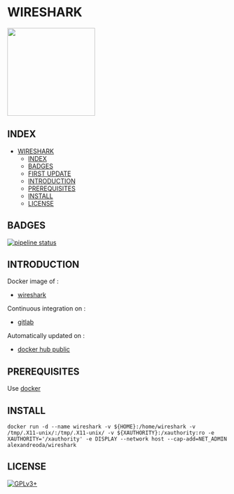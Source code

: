 # WIRESHARK

<img src="https://assets.gitlab-static.net/uploads/-/system/project/avatar/12904490/wireshark-logo-png-1.png" width="200" height="200"/>


## INDEX

- [WIRESHARK](#wireshark)
  - [INDEX](#index)
  - [BADGES](#badges)
  - [FIRST UPDATE](#first-update)
  - [INTRODUCTION](#introduction)
  - [PREREQUISITES](#prerequisites)
  - [INSTALL](#install)
  - [LICENSE](#license)


## BADGES

[![pipeline status](https://gitlab.com/oda-alexandre/wireshark/badges/master/pipeline.svg)](https://gitlab.com/oda-alexandre/wireshark/commits/master)



## INTRODUCTION

Docker image of :

- [wireshark](https://www.wireshark.org)

Continuous integration on :

- [gitlab](https://gitlab.com/oda-alexandre/wireshark/pipelines)

Automatically updated on :

- [docker hub public](https://hub.docker.com/r/alexandreoda/wireshark)


## PREREQUISITES

Use [docker](https://www.docker.com)


## INSTALL

```
docker run -d --name wireshark -v ${HOME}:/home/wireshark -v /tmp/.X11-unix/:/tmp/.X11-unix/ -v ${XAUTHORITY}:/xauthority:ro -e XAUTHORITY='/xauthority' -e DISPLAY --network host --cap-add=NET_ADMIN alexandreoda/wireshark
```


## LICENSE

[![GPLv3+](http://gplv3.fsf.org/gplv3-127x51.png)](https://gitlab.com/oda-alexandre/wireshark/blob/master/LICENSE)
